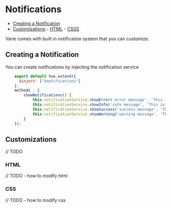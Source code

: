 # Notifications

- [Creating a Notification](#creating-a-notification)
- [Customizations](#customizations) - [HTML](#html) - [CSSS](#css)

Varie comes with built in notification system that you can customize.

## Creating a Notification

You can create notifications by injecting the notification service

```js
    export default Vue.extend({
      $inject: ["$notifications"]
    },
    methods : {
    	showNotifications() {
    		this.notificationService.showError('error message', 'This is an Error Notification');
            this.notificationService.showInfo('info message', 'This is an Info Notification')
            this.notificationService.showSuccess('success message', 'This is an Success Notification, that never goes away', 0)
            this.notificationService.showWarning('warning message', 'This is an Warning Notification with 10 second delay before it goes away', 10000)
    	}
    });
```

## Customizations

// TODO

### HTML

// TODO - how to modify html

### CSS

// TODO - how to modify css
